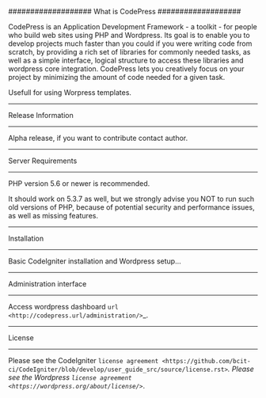 ###################
What is CodePress
###################

CodePress is an Application Development Framework - a toolkit - for people
who build web sites using PHP and Wordpress. Its goal is to enable you to develop projects much faster than you could if you were writing code from scratch, by providing a rich set of libraries for commonly needed tasks, as well as a simple interface, logical structure to access these libraries and wordpress core integration. CodePress lets you creatively focus on your project by minimizing the amount of code needed for a given task.

Usefull for using Worpress templates.

*******************
Release Information
*******************

Alpha release, if you want to contribute contact author.

*******************
Server Requirements
*******************

PHP version 5.6 or newer is recommended.

It should work on 5.3.7 as well, but we strongly advise you NOT to run
such old versions of PHP, because of potential security and performance
issues, as well as missing features.

************
Installation
************

Basic CodeIgniter installation and Wordpress setup...

************
Administration interface
************

Access wordpress dashboard  `url <http://codepress.url/administration/>`_.

*******
License
*******

Please see the CodeIgniter `license agreement <https://github.com/bcit-ci/CodeIgniter/blob/develop/user_guide_src/source/license.rst>`_.
Please see the Wordpress `license agreement <https://wordpress.org/about/license/>`_.